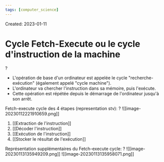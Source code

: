 ```yaml
---
tags: [computer_science] 
---
```

Created: 2023-01-11

# Cycle Fetch-Execute ou le cycle d'instruction de la machine
?
- L'opération de base d'un ordinateur est appelée le cycle "recherche-exécution" (également appelé "cycle machine").
- L'ordinateur va chercher l'instruction dans sa mémoire, puis l'exécute.
- Cette opération est répétée depuis le démarrage de l'ordinateur jusqu'à son arrêt.
<!--SR:!2024-03-11,243,230-->

Fetch-execute cycle des 4 étapes (representation stv):
?
![[image-20230112221910659.png]]
1. [[Extraction de l'instruction]]
2. [[Décoder l'instruction]]
3. [[Exécution de l'instruction]]
4. [[Stocker le résultat de l'exécution]]
<!--SR:!2024-12-18,309,228-->

Représentation supplémentaires du Fetch-execute cycle:
?
![[image-20230113135949209.png]]
![[image-20230113135958071.png]]
<!--SR:!2024-04-24,102,208-->



